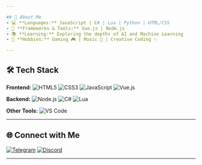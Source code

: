 ```yaml
---

## 🚀 About Me
- 💻 **Languages:** JavaScript | C# | Lua | Python | HTML/CSS
- 🔧 **Frameworks & Tools:** Vue.js | Node.js
- 📚 **Learning:** Exploring the depths of AI and Machine Learning
- 🌱 **Hobbies:** Gaming 🎮 | Music 🎵 | Creative Coding ✨

---
```


## 🛠️ Tech Stack

**Frontend:**
![HTML5](https://img.shields.io/badge/HTML5-%23E34F26.svg?style=flat&logo=html5&logoColor=white)
![CSS3](https://img.shields.io/badge/CSS3-%231572B6.svg?style=flat&logo=css3&logoColor=white)
![JavaScript](https://img.shields.io/badge/JavaScript-%23F7DF1E.svg?style=flat&logo=javascript&logoColor=black)
![Vue.js](https://img.shields.io/badge/Vue.js-%234FC08D.svg?style=flat&logo=vue.js&logoColor=white)

**Backend:**
![Node.js](https://img.shields.io/badge/Node.js-%23339933.svg?style=flat&logo=node.js&logoColor=white)
![C#](https://img.shields.io/badge/C%23-%23239120.svg?style=flat&logo=c-sharp&logoColor=white)
![Lua](https://img.shields.io/badge/Lua-%232C2D72.svg?style=flat&logo=lua&logoColor=white)

**Other Tools:**
![VS Code](https://img.shields.io/badge/VS%20Code-%23007ACC.svg?style=flat&logo=visual-studio-code&logoColor=white)

---

## 🌐 Connect with Me

[![Telegram](https://img.shields.io/badge/Telegram-%2326A5E4.svg?style=flat&logo=telegram&logoColor=white)](https://t.me/)
[![Discord](https://img.shields.io/badge/Discord-%237289DA.svg?style=flat&logo=discord&logoColor=white)](https://discord.gg/)

---

